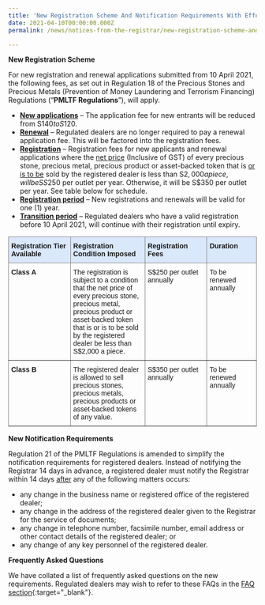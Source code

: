 ```yaml
---
title: 'New Registration Scheme And Notification Requirements With Effect From 10 April 2021'
date: 2021-04-10T00:00:00.000Z
permalink: /news/notices-from-the-registrar/new-registration-scheme-and-notification-requirements-10-Apr-2021

---
```


**New Registration Scheme** <br>

For new registration and renewal applications submitted from 10 April 2021, the following fees, as set out in Regulation 18 of the Precious Stones and Precious Metals (Prevention of Money Laundering and Terrorism Financing) Regulations (“**PMLTF Regulations**”), will apply.

- **<u>New applications</u>** – The application fee for new entrants will be reduced from S$140 to S$120.
- **<u>Renewal</u>**  – Regulated dealers are no longer required to pay a renewal application fee. This will be factored into the registration fees.
- **<u>Registration</u>** – Registration fees for new applicants and renewal applications where the <u>net price</u> (Inclusive of GST) of every precious stone, precious metal, precious product or asset-backed token that is <u>or is to be</u> sold by the registered dealer is less than S$2,000 a piece, will be SS$250 per outlet per year. Otherwise, it will be S$350 per outlet per year. See table below for schedule.
- **<u>Registration period</u>** – New registrations and renewals will be valid for one (1) year.
- **<u>Transition period</u>** – Regulated dealers who have a valid registration before 10 April 2021, will continue with their registration until expiry.

<style type="text/css">
.tg  {border-collapse:collapse;border-spacing:0;}
.tg td{border-color:black;border-style:solid;border-width:1px;font-family:Arial, sans-serif;font-size:14px;
  overflow:hidden;padding:10px 5px;word-break:normal;}
.tg th{border-color:black;border-style:solid;border-width:1px;font-family:Arial, sans-serif;font-size:14px;
  font-weight:normal;overflow:hidden;padding:10px 5px;word-break:normal;}
.tg .tg-fzo1{background-color:#DAE8FC;border-color:inherit;font-weight:bold;text-align:left;vertical-align:top}
.tg .tg-fymr{border-color:inherit;font-weight:bold;text-align:left;vertical-align:top}
.tg .tg-0pky{border-color:inherit;text-align:left;vertical-align:top}
</style>
<table class="tg" style="undefined;table-layout: fixed; width: 100%">
<colgroup>
<col style="width: 25%">
<col style="width: 30%">
<col style="width: 25%">
<col style="width: 20%">
</colgroup>
<thead>
  <tr>
    <th class="tg-fzo1">Registration Tier Available</th>
    <th class="tg-fzo1">Registration Condition Imposed </th>
    <th class="tg-fzo1">Registration Fees</th>
    <th class="tg-fzo1">Duration</th>
  </tr>
</thead>
<tbody>
  <tr>
    <td class="tg-fymr" rowspan="2">Class A</td>
    <td class="tg-0pky" rowspan="2">The registration is subject to a condition that the net price of every precious stone, precious metal, precious product or asset-backed token that is or is to be sold by the registered dealer be less than S$2,000 a piece.</td>
    <td class="tg-0pky" rowspan="2">S$250 per outlet annually</td>
    <td class="tg-0pky" rowspan="2">To be renewed annually</td>
  </tr>
  <tr>
  </tr>
  <tr>
    <td class="tg-fymr" rowspan="2">Class B</td>
    <td class="tg-0pky" rowspan="2">The registered dealer is allowed to sell precious stones, precious metals, precious products or asset-backed tokens of any value.</td>
    <td class="tg-0pky" rowspan="2">S$350 per outlet annually</td>
    <td class="tg-0pky" rowspan="2">To be renewed annually</td>
  </tr>
  <tr>
  </tr>
</tbody>
</table>

**New Notification Requirements**

Regulation 21 of the PMLTF Regulations is amended to simplify the notification requirements for registered dealers. Instead of notifying the Registrar 14 days in advance, a registered dealer must notify the Registrar within 14 days <u>after</u> any of the following matters occurs:

- any change in the business name or registered office of the registered dealer;
- any change in the address of the registered dealer given to the Registrar for the service of documents;
- any change in telephone number, facsimile number, email address or other contact details of the registered dealer; or
- any change of any key personnel of the registered dealer.

**Frequently Asked Questions**
 
We have collated a list of frequently asked questions on the new requirements. Regulated dealers may wish to refer to these FAQs in the [FAQ section](https://va.ecitizen.gov.sg/cfp/customerPages/mlaw/explorefaq.aspx){:target="_blank"}.
